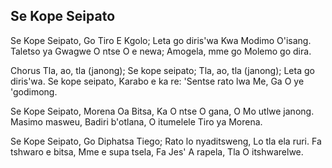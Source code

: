 ## Se Kope Seipato

Se Kope Seipato, Go Tiro E Kgolo;
Leta go diris'wa Kwa Modimo O'isang.
Taletso ya Gwagwe O ntse O e newa;
Amogela, mme go Molemo go dira.

Chorus
Tla, ao, tla (janong); Se kope seipato;
Tla, ao, tla (janong); Leta go diris'wa.
Se kope seipato, Karabo e ka re:
'Sentse rato lwa Me, Ga O ye 'godimong.

Se Kope Seipato, Morena Oa Bitsa,
Ka O ntse O gana, O Mo utlwe janong.
Masimo masweu, Badiri b'otlana,
O itumelele Tiro ya Morena.

Se Kope Seipato, Go Diphatsa Tiego;
Rato lo nyaditsweng, Lo tla ela ruri.
Fa tshwaro e bitsa, Mme e supa tsela,
Fa Jes' A rapela, Tla O itshwarelwe.

